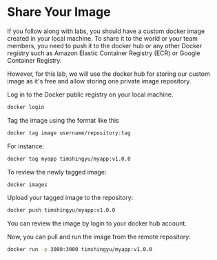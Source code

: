 # Share Your Image

If you follow along with labs, you should have a custom docker image created in your local machine. To share it to the world or your team members, you need to push it to the docker hub or any other Docker registry such as Amazon Elastic Container Registry (ECR) or Google Container Registry.

However, for this lab, we will use the docker hub for storing our custom image as it's free and allow storing one private image repository.

Log in to the Docker public registry on your local machine.

```bash
docker login
```

Tag the image using the format like this

```bash
docker tag image username/repository:tag
```

For instance:

```bash
docker tag myapp timshingyu/myapp:v1.0.0
```

To review the newly tagged image:

```bash
docker images
```

Upload your tagged image to the repository:

```bash
docker push timshingyu/myapp:v1.0.0
```

You can review the image by login to your docker hub account.

Now, you can pull and run the image from the remote repository:

```bash
docker run -p 3000:3000 timshingyu/myapp:v1.0.0
```